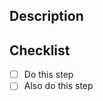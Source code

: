 ## Description

<!-- Please describe the purpose here! -->

## Checklist

- [ ] Do this step
- [ ] Also do this step
